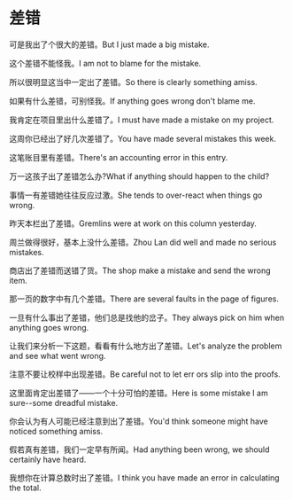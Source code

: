 # 差错

<p><span class="chinese">可是我出了个很大的差错。</span><span class="english">But I just made a big mistake.</span></p>

<p><span class="chinese">这个差错不能怪我。</span><span class="english">I am not to blame for the mistake.</span></p>

<p><span class="chinese">所以很明显这当中一定出了差错。</span><span class="english">So there is clearly something amiss.</span></p>

<p><span class="chinese">如果有什么差错，可别怪我。</span><span class="english">If anything goes wrong don't blame me.</span></p>

<p><span class="chinese">我肯定在项目里出什么差错了。</span><span class="english">I must have made a mistake on my project.</span></p>

<p><span class="chinese">这周你已经出了好几次差错了。</span><span class="english">You have made several mistakes this week.</span></p>

<p><span class="chinese">这笔账目里有差错。</span><span class="english">There's an accounting error in this entry.</span></p>

<p><span class="chinese">万一这孩子出了差错怎么办?</span><span class="english">What if anything should happen to the child?</span></p>

<p><span class="chinese">事情一有差错她往往反应过激。</span><span class="english">She tends to over-react when things go wrong.</span></p>

<p><span class="chinese">昨天本栏出了差错。</span><span class="english">Gremlins were at work on this column yesterday.</span></p>

<p><span class="chinese">周兰做得很好，基本上没什么差错。</span><span class="english">Zhou Lan did well and made no serious mistakes.</span></p>

<p><span class="chinese">商店出了差错而送错了货。</span><span class="english">The shop make a mistake and send the wrong item.</span></p>

<p><span class="chinese">那一页的数字中有几个差错。</span><span class="english">There are several faults in the page of figures.</span></p>

<p><span class="chinese">一旦有什么事出了差错，他们总是找他的岔子。</span><span class="english">They always pick on him when anything goes wrong.</span></p>

<p><span class="chinese">让我们来分析一下这题，看看有什么地方出了差错。</span><span class="english">Let's analyze the problem and see what went wrong.</span></p>

<p><span class="chinese">注意不要让校样中出现差错。</span><span class="english">Be careful not to let err ors slip into the proofs.</span></p>

<p><span class="chinese">这里面肯定出差错了——一个十分可怕的差错。</span><span class="english">Here is some mistake I am sure--some dreadful mistake.</span></p>

<p><span class="chinese">你会认为有人可能已经注意到出了差错。</span><span class="english">You'd think someone might have noticed something amiss.</span></p>

<p><span class="chinese">假若真有差错，我们一定早有所闻。</span><span class="english">Had anything been wrong, we should certainly have heard.</span></p>

<p><span class="chinese">我想你在计算总数时出了差错。</span><span class="english">I think you have made an error in calculating the total.</span></p>

